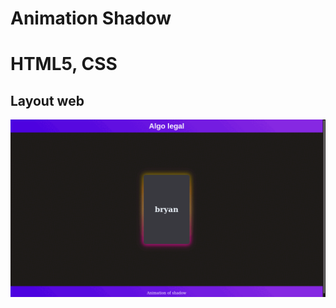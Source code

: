 # Animation Shadow


# HTML5, CSS



## Layout web
![Web 1](https://github.com/bryancury3r/Animation-shadow/blob/master/ezgif.com-gif-maker.gif)
